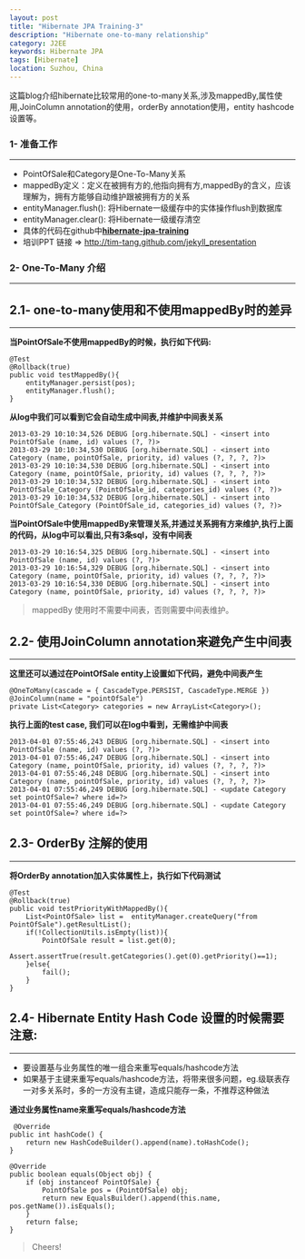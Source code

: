 ```yaml
---
layout: post
title: "Hibernate JPA Training-3"
description: "Hibernate one-to-many relationship"
category: J2EE 
keywords: Hibernate JPA
tags: [Hibernate]
location: Suzhou, China
---
```


这篇blog介绍hibernate比较常用的one-to-many关系,涉及mappedBy,属性使用,JoinColumn annotation的使用，orderBy annotation使用，entity hashcode设置等。

### 1- 准备工作
---

- PointOfSale和Category是One-To-Many关系
- mappedBy定义：定义在被拥有方的,他指向拥有方,mappedBy的含义，应该理解为，拥有方能够自动维护跟被拥有方的关系
- entityManager.flush(): 将Hibernate一级缓存中的实体操作flush到数据库
- entityManager.clear(): 将Hibernate一级缓存清空
- 具体的代码在github中[**hibernate-jpa-training**](https://github.com/tim-tang/hibernate-jpa-training)
- 培训PPT 链接 => <http://tim-tang.github.com/jekyll_presentation> 

### 2- One-To-Many 介绍
---

## 2.1- one-to-many使用和不使用mappedBy时的差异
---

**当PointOfSale不使用mappedBy的时候，执行如下代码:**

	@Test
    @Rollback(true)
    public void testMappedBy(){
        entityManager.persist(pos);
        entityManager.flush();
    }

**从log中我们可以看到它会自动生成中间表,并维护中间表关系**

    2013-03-29 10:10:34,526 DEBUG [org.hibernate.SQL] - <insert into PointOfSale (name, id) values (?, ?)>
    2013-03-29 10:10:34,530 DEBUG [org.hibernate.SQL] - <insert into Category (name, pointOfSale, priority, id) values (?, ?, ?, ?)>
    2013-03-29 10:10:34,530 DEBUG [org.hibernate.SQL] - <insert into Category (name, pointOfSale, priority, id) values (?, ?, ?, ?)>
    2013-03-29 10:10:34,532 DEBUG [org.hibernate.SQL] - <insert into PointOfSale_Category (PointOfSale_id, categories_id) values (?, ?)>
    2013-03-29 10:10:34,532 DEBUG [org.hibernate.SQL] - <insert into PointOfSale_Category (PointOfSale_id, categories_id) values (?, ?)>

**当PointOfSale中使用mappedBy来管理关系,并通过关系拥有方来维护,执行上面的代码，从log中可以看出,只有3条sql，没有中间表**

    2013-03-29 10:16:54,325 DEBUG [org.hibernate.SQL] - <insert into PointOfSale (name, id) values (?, ?)>
    2013-03-29 10:16:54,329 DEBUG [org.hibernate.SQL] - <insert into Category (name, pointOfSale, priority, id) values (?, ?, ?, ?)>
    2013-03-29 10:16:54,330 DEBUG [org.hibernate.SQL] - <insert into Category (name, pointOfSale, priority, id) values (?, ?, ?, ?)>

> mappedBy 使用时不需要中间表，否则需要中间表维护。

## 2.2- 使用JoinColumn annotation来避免产生中间表
---

**这里还可以通过在PointOfSale entity上设置如下代码，避免中间表产生**

    @OneToMany(cascade = { CascadeType.PERSIST, CascadeType.MERGE })
    @JoinColumn(name = "pointOfSale")
    private List<Category> categories = new ArrayList<Category>();

**执行上面的test case, 我们可以在log中看到，无需维护中间表**

    2013-04-01 07:55:46,243 DEBUG [org.hibernate.SQL] - <insert into PointOfSale (name, id) values (?, ?)>
    2013-04-01 07:55:46,247 DEBUG [org.hibernate.SQL] - <insert into Category (name, pointOfSale, priority, id) values (?, ?, ?, ?)>
    2013-04-01 07:55:46,248 DEBUG [org.hibernate.SQL] - <insert into Category (name, pointOfSale, priority, id) values (?, ?, ?, ?)>
    2013-04-01 07:55:46,249 DEBUG [org.hibernate.SQL] - <update Category set pointOfSale=? where id=?>
    2013-04-01 07:55:46,249 DEBUG [org.hibernate.SQL] - <update Category set pointOfSale=? where id=?>

## 2.3- OrderBy 注解的使用  
---

**将OrderBy annotation加入实体属性上，执行如下代码测试**

	@Test
    @Rollback(true)
    public void testPriorityWithMappedBy(){
        List<PointOfSale> list =  entityManager.createQuery("from PointOfSale").getResultList();
        if(!CollectionUtils.isEmpty(list)){
            PointOfSale result = list.get(0);
            Assert.assertTrue(result.getCategories().get(0).getPriority()==1);
        }else{
            fail();
        }
    }

## 2.4- Hibernate Entity Hash Code 设置的时候需要注意:
---

- 要设置基与业务属性的唯一组合来重写equals/hashcode方法
- 如果基于主键来重写equals/hashcode方法，将带来很多问题，eg.级联表存一对多关系时，多的一方没有主键，造成只能存一条，不推荐这种做法

**通过业务属性name来重写equals/hashcode方法**
    
     @Override
    public int hashCode() {
        return new HashCodeBuilder().append(name).toHashCode();
    }

    @Override
    public boolean equals(Object obj) {
        if (obj instanceof PointOfSale) {
            PointOfSale pos = (PointOfSale) obj;
            return new EqualsBuilder().append(this.name, pos.getName()).isEquals();
        }
        return false;
    }

> Cheers!
